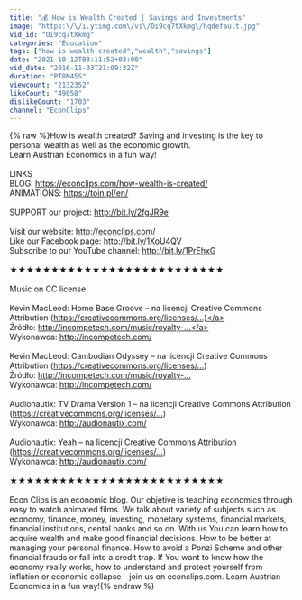 ```yaml
---
title: "💰 How is Wealth Created | Savings and Investments"
image: "https:\/\/i.ytimg.com\/vi\/Oi9cq7tXkmg\/hqdefault.jpg"
vid_id: "Oi9cq7tXkmg"
categories: "Education"
tags: ["how is wealth created","wealth","savings"]
date: "2021-10-12T03:11:52+03:00"
vid_date: "2016-11-03T21:09:32Z"
duration: "PT8M45S"
viewcount: "2132352"
likeCount: "49058"
dislikeCount: "1703"
channel: "EconClips"
---
```

{% raw %}How is wealth created? Saving and investing is the key to personal wealth as well as the economic growth. <br />Learn Austrian Economics in a fun way!<br /><br />LINKS<br />BLOG: <a rel="nofollow" target="blank" href="https://econclips.com/how-wealth-is-created/">https://econclips.com/how-wealth-is-created/</a><br />ANIMATIONS: <a rel="nofollow" target="blank" href="https://toin.pl/en/">https://toin.pl/en/</a><br /><br />SUPPORT our project: <a rel="nofollow" target="blank" href="http://bit.ly/2fgJR9e">http://bit.ly/2fgJR9e</a><br /><br />Visit our website: <a rel="nofollow" target="blank" href="http://econclips.com/">http://econclips.com/</a><br />Like our Facebook page: <a rel="nofollow" target="blank" href="http://bit.ly/1XoU4QV">http://bit.ly/1XoU4QV</a><br />Subscribe to our YouTube channel: <a rel="nofollow" target="blank" href="http://bit.ly/1PrEhxG">http://bit.ly/1PrEhxG</a><br /><br />★★★★★★★★★★★★★★★★★★★★★★★★★★<br /><br />Music on CC license:<br /><br />Kevin MacLeod: Home Base Groove – na licencji Creative Commons Attribution (<a rel="nofollow" target="blank" href="https://creativecommons.org/licenses/...)">https://creativecommons.org/licenses/...)</a><br />Źródło: <a rel="nofollow" target="blank" href="http://incompetech.com/music/royalty-...">http://incompetech.com/music/royalty-...</a><br />Wykonawca: <a rel="nofollow" target="blank" href="http://incompetech.com/">http://incompetech.com/</a><br /><br />Kevin MacLeod: Cambodian Odyssey – na licencji Creative Commons Attribution (<a rel="nofollow" target="blank" href="https://creativecommons.org/licenses/…)">https://creativecommons.org/licenses/…)</a><br />Źródło: <a rel="nofollow" target="blank" href="http://incompetech.com/music/royalty-…">http://incompetech.com/music/royalty-…</a><br />Wykonawca: <a rel="nofollow" target="blank" href="http://incompetech.com/">http://incompetech.com/</a><br /><br />Audionautix: TV Drama Version 1 – na licencji Creative Commons Attribution (<a rel="nofollow" target="blank" href="https://creativecommons.org/licenses/…)">https://creativecommons.org/licenses/…)</a><br />Wykonawca: <a rel="nofollow" target="blank" href="http://audionautix.com/">http://audionautix.com/</a><br /><br />Audionautix: Yeah – na licencji Creative Commons Attribution (<a rel="nofollow" target="blank" href="https://creativecommons.org/licenses/…)">https://creativecommons.org/licenses/…)</a><br />Wykonawca: <a rel="nofollow" target="blank" href="http://audionautix.com/">http://audionautix.com/</a><br /><br />★★★★★★★★★★★★★★★★★★★★★★★★★★<br /><br />Econ Clips is an economic blog. Our objetive is teaching economics through easy to watch animated films. We talk about variety of subjects such as economy, finance, money, investing, monetary systems, financial markets, financial institutions, cental banks and so on. With us You can learn how to acquire wealth and make good financial decisions. How to be better at managing your personal finance. How to avoid a Ponzi Scheme and other financial frauds or fall into a credit trap. If You want to know how the economy really works, how to understand and protect yourself from inflation or economic collapse - join us on econclips.com. Learn Austrian Economics in a fun way!{% endraw %}
